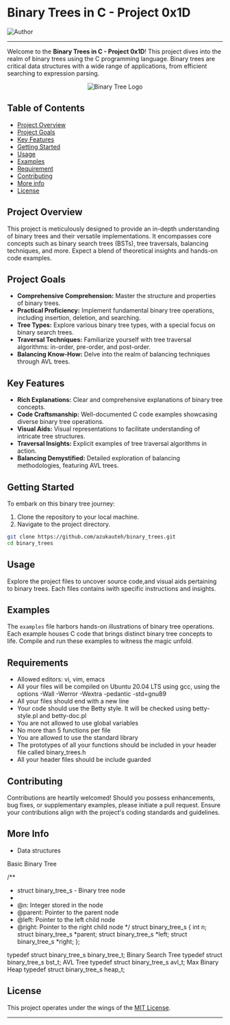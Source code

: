 # Binary Trees in C - Project 0x1D

![Author](https://img.shields.io/badge/Author-Azuka%20Uteh-blue.svg)



---

Welcome to the **Binary Trees in C - Project 0x1D**! This project dives into the realm of binary trees using the C programming language. Binary trees are critical data structures with a wide range of applications, from efficient searching to expression parsing.



<p align="center">
  <img src="binary_tree_logo.png" alt="Binary Tree Logo">
</p>



## Table of Contents

- [Project Overview](#project-overview)
- [Project Goals](#project-goals)
- [Key Features](#key-features)
- [Getting Started](#getting-started)
- [Usage](#usage)
- [Examples](#examples)
- [Requirement](#requirement)
- [Contributing](#contributing)
- [More info](#more-info)
- [License](#license)

## Project Overview

This project is meticulously designed to provide an in-depth understanding of binary trees and their versatile implementations. It encompasses core concepts such as binary search trees (BSTs), tree traversals, balancing techniques, and more. Expect a blend of theoretical insights and hands-on code examples.

## Project Goals

- **Comprehensive Comprehension:** Master the structure and properties of binary trees.
- **Practical Proficiency:** Implement fundamental binary tree operations, including insertion, deletion, and searching.
- **Tree Types:** Explore various binary tree types, with a special focus on binary search trees.
- **Traversal Techniques:** Familiarize yourself with tree traversal algorithms: in-order, pre-order, and post-order.
- **Balancing Know-How:** Delve into the realm of balancing techniques through AVL trees.

## Key Features

- **Rich Explanations:** Clear and comprehensive explanations of binary tree concepts.
- **Code Craftsmanship:** Well-documented C code examples showcasing diverse binary tree operations.
- **Visual Aids:** Visual representations to facilitate understanding of intricate tree structures.
- **Traversal Insights:** Explicit examples of tree traversal algorithms in action.
- **Balancing Demystified:** Detailed exploration of balancing methodologies, featuring AVL trees.

## Getting Started

To embark on this binary tree journey:

1. Clone the repository to your local machine.
2. Navigate to the project directory.

```bash
git clone https://github.com/azukauteh/binary_trees.git
cd binary_trees
```

## Usage

Explore the project files to uncover source code,and visual aids pertaining to binary trees. Each files contains iwith specific instructions and insights.

## Examples

The `examples` file harbors hands-on illustrations of binary tree operations. Each example houses C code that brings distinct binary tree concepts to life. Compile and run these examples to witness the magic unfold.


## Requirements

- Allowed editors: vi, vim, emacs
- All your files will be compiled on Ubuntu 20.04 LTS using gcc, using the options -Wall -Werror -Wextra -pedantic -std=gnu89
- All your files should end with a new line
- Your code should use the Betty style. It will be checked using betty-style.pl and betty-doc.pl
- You are not allowed to use global variables
- No more than 5 functions per file
- You are allowed to use the standard library
- The prototypes of all your functions should be included in your header file called binary_trees.h
- All your header files should be include guarded


## Contributing

Contributions are heartily welcomed! Should you possess enhancements, bug fixes, or supplementary examples, please initiate a pull request. Ensure your contributions align with the project's coding standards and guidelines.


## More Info

- Data structures

Basic Binary Tree

/**
 * struct binary_tree_s - Binary tree node
 *
 * @n: Integer stored in the node
 * @parent: Pointer to the parent node
 * @left: Pointer to the left child node
 * @right: Pointer to the right child node
 */
struct binary_tree_s
{
    int n;
    struct binary_tree_s *parent;
    struct binary_tree_s *left;
    struct binary_tree_s *right;
};

typedef struct binary_tree_s binary_tree_t;
Binary Search Tree
typedef struct binary_tree_s bst_t;
AVL Tree
typedef struct binary_tree_s avl_t;
Max Binary Heap
typedef struct binary_tree_s heap_t;


## License

This project operates under the wings of the [MIT License](LICENSE).

---
